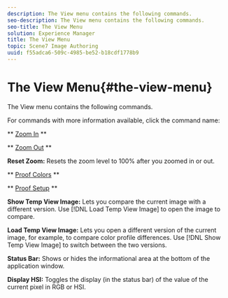 ```yaml
---
description: The View menu contains the following commands.
seo-description: The View menu contains the following commands.
seo-title: The View Menu
solution: Experience Manager
title: The View Menu
topic: Scene7 Image Authoring
uuid: f55adca6-509c-4985-be52-b18cdf1778b9
---
```


# The View Menu{#the-view-menu}

The View menu contains the following commands.

For commands with more information available, click the command name:

** [Zoom In](../../c-vat-img-auth-opt/c-vat-zoom.md#concept-026c3692c4dd44859aaf9e805614d6ad) **

** [Zoom Out](../../c-vat-img-auth-opt/c-vat-zoom.md#concept-026c3692c4dd44859aaf9e805614d6ad) **

**Reset Zoom:** Resets the zoom level to 100% after you zoomed in or out.

** [Proof Colors](../../c-vat-gs/c-vat-abt-color-mgmt/c-vat-abt-color-mgmt.md#concept-2a2d355fd8e841ca95a926397aed4cab) **

** [Proof Setup](../../c-vat-gs/c-vat-abt-color-mgmt/c-vat-abt-color-mgmt.md#concept-2a2d355fd8e841ca95a926397aed4cab) **

**Show Temp View Image:** Lets you compare the current image with a different version. Use [!DNL Load Temp View Image] to open the image to compare.

**Load Temp View Image:** Lets you open a different version of the current image, for example, to compare color profile differences. Use [!DNL Show Temp View Image] to switch between the two versions.

**Status Bar:** Shows or hides the informational area at the bottom of the application window.

**Display HSI:** Toggles the display (in the status bar) of the value of the current pixel in RGB or HSI. 
